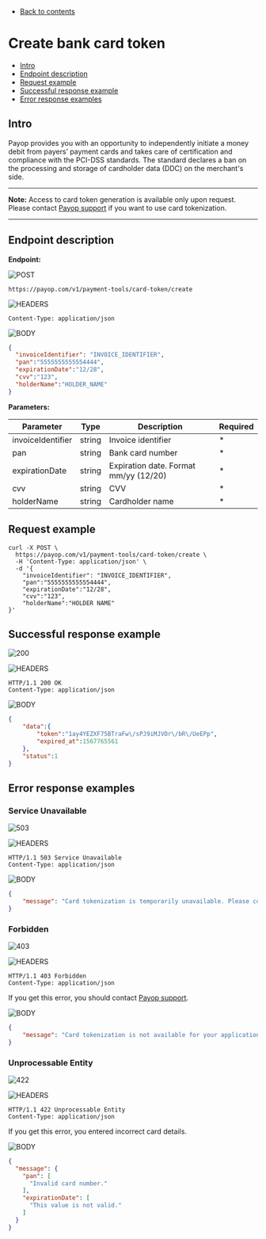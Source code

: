 * [Back to contents](../Readme.md#contents)

# Create bank card token

* [Intro](#intro)
* [Endpoint description](#endpoint-description)
* [Request example](#request-example)
* [Successful response example](#successful-response-example)
* [Error response examples](#error-response-examples)

## Intro

Payop provides you with an opportunity to 
independently initiate a money debit from payers’ 
payment cards and takes care of certification and compliance 
with the PCI-DSS standards. The standard declares a ban on 
the processing and storage of cardholder data (DDC) on the merchant's side.


----

**Note:** Access to card token generation is available only upon request. 
Please contact  [Payop support](https://payop.com/en/contact-us) if you want to use card tokenization.

----

## Endpoint description

**Endpoint:**

![POST](https://img.shields.io/badge/-POST-green?style=for-the-badge)

```shell
https://payop.com/v1/payment-tools/card-token/create
```

![HEADERS](https://img.shields.io/badge/-Headers-yellowgreen?style=for-the-badge)

```shell
Content-Type: application/json
```

![BODY](https://img.shields.io/badge/-BODY-blueviolet?style=for-the-badge)

```json
{
  "invoiceIdentifier": "INVOICE_IDENTIFIER",
  "pan":"5555555555554444",
  "expirationDate":"12/28",
  "cvv":"123",
  "holderName":"HOLDER_NAME"
}
```

**Parameters:**

Parameter         | Type   | Description                           | Required |
------------------|--------|---------------------------------------|----------|
invoiceIdentifier | string | Invoice identifier                    | *        |
pan               | string | Bank card number                      | *        |
expirationDate    | string | Expiration date. Format mm/yy (12/20) | *        |
cvv               | string | CVV                                   | *        |
holderName        | string | Cardholder name                       | *        |

## Request example

```shell
curl -X POST \
  https://payop.com/v1/payment-tools/card-token/create \
  -H 'Content-Type: application/json' \
  -d '{
	"invoiceIdentifier": "INVOICE_IDENTIFIER",
    "pan":"5555555555554444",
    "expirationDate":"12/28",
    "cvv":"123",
    "holderName":"HOLDER NAME"
}'
```

## Successful response example

![200](https://img.shields.io/badge/200-OK-blue?style=for-the-badge)

![HEADERS](https://img.shields.io/badge/-Headers-yellowgreen?style=for-the-badge)

```shell
HTTP/1.1 200 OK
Content-Type: application/json
```

![BODY](https://img.shields.io/badge/-BODY-blueviolet?style=for-the-badge)

```json
{
    "data":{
        "token":"1ay4YEZXF75BTraFw\/sPJ9iMJVOr\/bR\/UeEPp",
        "expired_at":1567765561
    },
    "status":1
}
```

## Error response examples

### Service Unavailable
![503](https://img.shields.io/badge/503-Service%20Unavailable-red?style=for-the-badge)

![HEADERS](https://img.shields.io/badge/-HEADERS-yellowgreen?style=for-the-badge)

```shell
HTTP/1.1 503 Service Unavailable
Content-Type: application/json
```

![BODY](https://img.shields.io/badge/-BODY-blueviolet?style=for-the-badge)

```json
{
    "message": "Card tokenization is temporarily unavailable. Please contact support"
}
```
### Forbidden

![403](https://img.shields.io/badge/403-Forbidden-red?style=for-the-badge)

![HEADERS](https://img.shields.io/badge/-HEADERS-yellowgreen?style=for-the-badge)

```shell
HTTP/1.1 403 Forbidden
Content-Type: application/json
```

If you get this error, you should contact [Payop support](https://payop.com/en/contact-us).

![BODY](https://img.shields.io/badge/-BODY-blueviolet?style=for-the-badge)

```json
{
    "message": "Card tokenization is not available for your application. Please contact support"
}
```

### Unprocessable Entity

![422](https://img.shields.io/badge/403-Unprocessable%20Entity-red?style=for-the-badge)

![HEADERS](https://img.shields.io/badge/-HEADERS-yellowgreen?style=for-the-badge)

```shell
HTTP/1.1 422 Unprocessable Entity
Content-Type: application/json
```

If you get this error, you entered incorrect card details.

![BODY](https://img.shields.io/badge/-BODY-blueviolet?style=for-the-badge)

```json
{
  "message": {
    "pan": [
      "Invalid card number."
    ],
    "expirationDate": [
      "This value is not valid."
    ]
  }
}
```